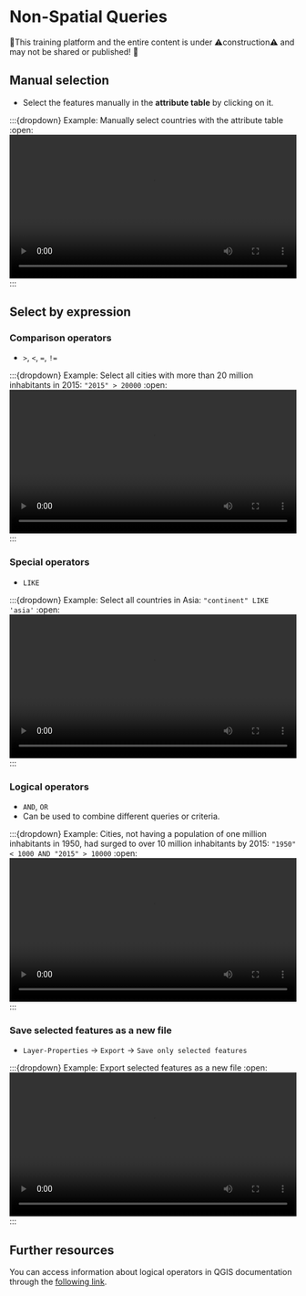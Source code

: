 # Non-Spatial Queries

🚧This training platform and the entire content is under ⚠️construction⚠️ and may not be shared or published! 🚧
## Manual selection
- Select the features manually in the __attribute table__ by clicking on it.

:::{dropdown} Example: Manually select countries with the attribute table
:open:
<video width="100%" controls src="https://github.com/GIScience/gis-training-resource-center/raw/main/fig/en_qgis_select_by_attribute_table_wiki.mp4"></video>
:::

## Select by expression
### Comparison operators 
- `>`, `<`, `=`, `!=`

:::{dropdown} Example: Select all cities with more than 20 million inhabitants in 2015: `"2015" > 20000`
:open:
<video width="100%" controls src="https://github.com/GIScience/gis-training-resource-center/raw/main/fig/en_qgis_select_by_expresion_greater_wiki.mp4"></video>
:::

### Special operators
- `LIKE`

:::{dropdown} Example: Select all countries in Asia: `"continent" LIKE 'asia'`
:open:
<video width="100%" controls src="https://github.com/GIScience/gis-training-resource-center/raw/main/fig/en_qgis_select_by_expression_like_wiki.mp4"></video>
:::

### Logical operators
- `AND`, `OR`
- Can be used to combine different queries or criteria.

:::{dropdown} Example: Cities, not having a population of one million inhabitants in 1950, had surged to over 10 million inhabitants by 2015: `"1950" < 1000 AND "2015" > 10000`
:open:
<video width="100%" controls src="https://github.com/GIScience/gis-training-resource-center/raw/main/fig/en_qgis_select_by_expression_and_wiki.mp4"></video>
:::

### Save selected features as a new file
- `Layer-Properties` -> `Export` -> `Save only selected features`

:::{dropdown} Example: Export selected features as a new file
:open:
<video width="100%" controls src="https://github.com/GIScience/gis-training-resource-center/raw/main/fig/en_qgis_select_export_wiki.mp4"></video>
:::

## Further resources
You can access information about logical operators in QGIS documentation through the [following link](https://docs.qgis.org/3.28/en/docs/user_manual/working_with_vector/attribute_table.html#selecting-features).
